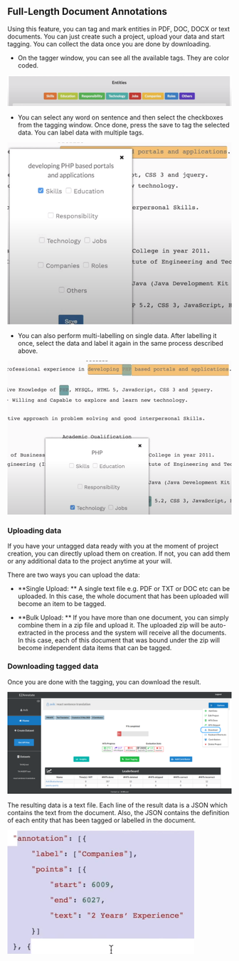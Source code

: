 ## Full-Length Document Annotations

Using this feature, you can tag and mark entities in PDF, DOC, DOCX or text documents. You can just create such a project, upload your data and start tagging. You can collect the data once you are done by downloading.

- On the tagger window, you can see all the available tags. They are color coded.

![text-tags](../assets/text-tags.png)

- You can select any word on sentence and then select the checkboxes from the tagging window. Once done, press the save to tag the selected data. You can label data with multiple tags.

![selecting-tags](/docs/assets/selecting-tags.png)

- You can also perform multi-labelling on single data. After labelling it once, select the data and label it again in the same process described above. 

![tagging-res](/docs/assets/tagging-res.png)

### Uploading data

If you have your untagged data ready with you at the moment of project creation, you can directly upload them on creation. If not, you can add them or any additional data to the project anytime at your will.

There are two ways you can upload the data:

- **Single Upload: ** A single text file e.g. PDF or TXT or DOC etc can be uploaded. In this case, the whole document that has been uploaded will become an item to be tagged.

- **Bulk Upload: ** If you have more than one document, you can simply combine them in a zip file and upload it. The uploaded zip will be auto-extracted in the process and the system will receive all the documents. In this case, each of this document that was bound under the zip will become independent data items that can be tagged.

### Downloading tagged data

Once you are done with the tagging, you can download the result. 

![download-res](/docs/assets/download-res.png)

The resulting data is a text file. Each line of the result data is a JSON which contains the text from the document. Also, the JSON contains the definition of each entity that has been tagged or labelled in the document.

![result-json](/docs/assets/result-json.png)
